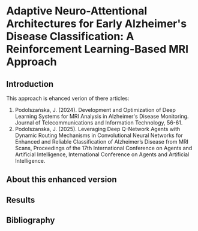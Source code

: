# Adaptive Neuro-Attentional Architectures for Early Alzheimer's Disease Classification: A Reinforcement Learning-Based MRI Approach

## Introduction 
This approach is ehanced verion of there articles:
1. Podolszańska, J. (2024). Development and Optimization of Deep Learning Systems for MRI Analysis in Alzheimer's Disease Monitoring. Journal of Telecommunications and Information Technology, 56-61.
2. Podolszanska, J. (2025). Leveraging Deep Q-Network Agents with Dynamic Routing Mechanisms in Convolutional Neural Networks for Enhanced and Reliable Classification of Alzheimer’s Disease from MRI Scans,  Proceedings of the 17th International Conference on Agents and Artificial Intelligence, International Conference on Agents and Artificial Intelligence.

## About this enhanced version 

## Results

## Bibliography
